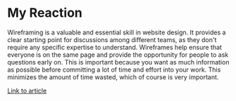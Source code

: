 # My Reaction

Wireframing is a valuable and essential skill in website design. It provides a clear starting point for discussions among different teams, as they don't require any specific expertise to understand. Wireframes help ensure that everyone is on the same page and provide the opportunity for people to ask questions early on. This is important because you want as much information as possible before committing a lot of time and effort into your work. This minimizes the amount of time wasted, which of course is very important. 

[Link to article](https://origin-blog.mediatemple.net/web-development-tech/five-important-considerations-for-wireframing/?utm_source=weekly_newsletter&utm_medium=email&utm_campaign=aug17newsletter)